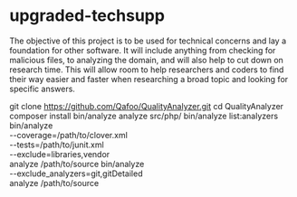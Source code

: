 # upgraded-techsupp

The objective of this project is to be used for technical concerns and lay a foundation for other software. It will include anything from checking for malicious files, to analyzing the domain, and will also help to cut down on research time. This will allow room to help researchers and coders to find their way easier and faster when researching a broad topic and looking for specific answers.

git clone https://github.com/Qafoo/QualityAnalyzer.git
cd QualityAnalyzer
composer install
bin/analyze analyze src/php/
bin/analyze list:analyzers
bin/analyze \
    --coverage=/path/to/clover.xml \
    --tests=/path/to/junit.xml \
    --exclude=libraries,vendor \
    analyze /path/to/source
bin/analyze \
    --exclude_analyzers=git,gitDetailed \
    analyze /path/to/source